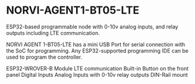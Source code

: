 # NORVI-AGENT1-BT05-LTE
ESP32-based programmable node with 0-10v analog inputs, and relay outputs including LTE communication.

NORVI AGENT 1-BT05-LTE has a mini USB Port for serial connection with the SoC for programming. 
Any ESP32-supported programming IDE can be used to program the controller.

ESP32-WROVER-B Module
LTE communication
Built-in Button on the front panel
Digital Inputs
Analog Inputs with 0-10v
relay outputs
DIN-Rail mount
